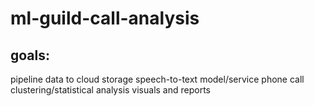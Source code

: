 # ml-guild-call-analysis

## goals:
pipeline data to cloud storage
speech-to-text model/service
phone call clustering/statistical analysis
visuals and reports
